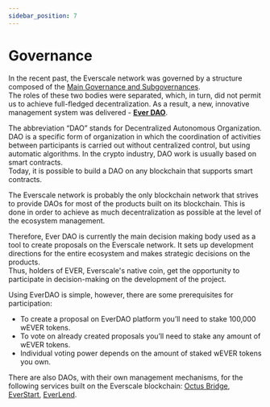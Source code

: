 ```yaml
---
sidebar_position: 7
---
```


# Governance

In the recent past, the Everscale network was governed by a structure composed of the [Main Governance and Subgovernances](https://gov.everkit.org/en).  
The roles of these two bodies were separated, which, in turn, did not permit us to achieve full-fledged decentralization. As a result, a new, innovative management system was delivered - [**Ever DAO**](https://everdao.net/).

The abbreviation “DAO” stands for Decentralized Autonomous Organization. DAO is a specific form of organization in which the coordination of activities between participants is carried out without centralized control, but using automatic algorithms. In the crypto industry, DAO work is usually based on smart contracts.  
Today, it is possible to build a DAO on any blockchain that supports smart contracts. 

The Everscale network is probably the only blockchain network that strives to provide DAOs for most of the products built on its blockchain. This is done in order to achieve as much decentralization as possible at the level of the ecosystem management. 

Therefore, Ever DAO is currently the main decision making body used as a tool to create proposals on the Everscale network. It sets up development directions for the entire ecosystem and makes strategic decisions on the products.   
Thus, holders of EVER, Everscale's native coin, get the opportunity to participate in decision-making on the development of the project.

Using EverDAO is simple, however, there are some prerequisites for participation:

- To create a proposal on EverDAO platform you’ll need to stake 100,000 wEVER tokens.
- To vote on already created proposals you’ll need to stake any amount of wEVER tokens.
- Individual voting power depends on the amount of staked wEVER tokens you own.

There are also DAOs, with their own management mechanisms, for the following services built on the Everscale blockchain: [Octus Bridge](https://octusbridge.io), [EverStart](https://everstart.io), [EverLend](https://everlend.app). 